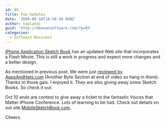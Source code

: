 ```yaml
---
id: 85
title: Few Updates
date: '2009-09-18T18:58:39.000Z'
author: kaplandj
guid: 'http://deanonsoftware.com/?p=85'
categories:
  - Software Business
---
```

[iPhone Application Sketch Book](http://www.mobilesketchbook.com/) has an updated Web site that incorporates a Flash Movie. This is still a work in progress and expect more changes and a better design.

As mentioned in previous post. We were just [reviewed by AppsAndHats.com](http://www.appsandhats.com/) (Another Byte Section at end of video so hang in there). Thanks to those gals. I enjoyed it. They are also giving away some Sketch Books. So check it out.

Oct 10 ends are contest to give away a ticket to the fantastic Voices that Matter iPhone Conference. Lots of learning to be had. Check out details on out site [MobileSketchBook.com](http://www.mobilesketchbook.com/).

Cheers.
